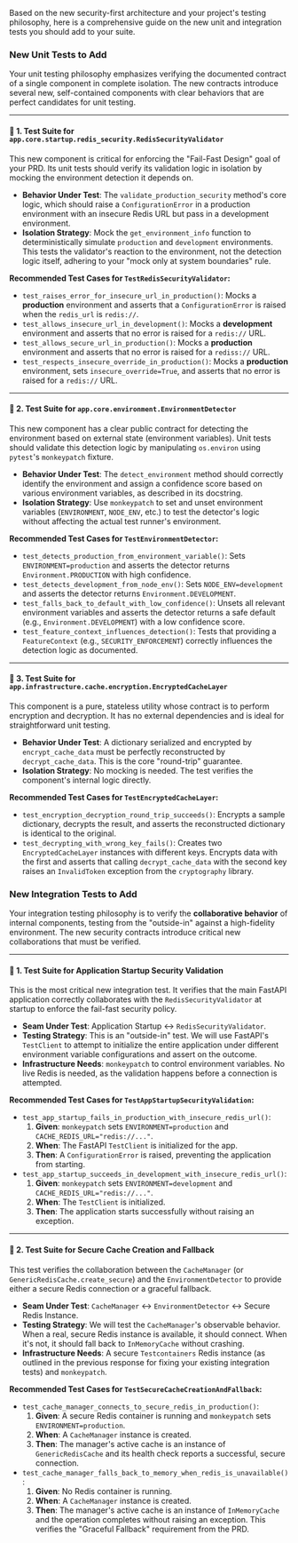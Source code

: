 Based on the new security-first architecture and your project's testing philosophy, here is a comprehensive guide on the new unit and integration tests you should add to your suite.

### New Unit Tests to Add

Your unit testing philosophy emphasizes verifying the documented contract of a single component in complete isolation. The new contracts introduce several new, self-contained components with clear behaviors that are perfect candidates for unit testing.

---
#### 🧪 **1. Test Suite for `app.core.startup.redis_security.RedisSecurityValidator`**

This new component is critical for enforcing the "Fail-Fast Design" goal of your PRD. Its unit tests should verify its validation logic in isolation by mocking the environment detection it depends on.

* **Behavior Under Test**: The `validate_production_security` method's core logic, which should raise a `ConfigurationError` in a production environment with an insecure Redis URL but pass in a development environment.
* **Isolation Strategy**: Mock the `get_environment_info` function to deterministically simulate `production` and `development` environments. This tests the validator's reaction to the environment, not the detection logic itself, adhering to your "mock only at system boundaries" rule.

**Recommended Test Cases for `TestRedisSecurityValidator`:**

* `test_raises_error_for_insecure_url_in_production()`: Mocks a **production** environment and asserts that a `ConfigurationError` is raised when the `redis_url` is `redis://`.
* `test_allows_insecure_url_in_development()`: Mocks a **development** environment and asserts that no error is raised for a `redis://` URL.
* `test_allows_secure_url_in_production()`: Mocks a **production** environment and asserts that no error is raised for a `rediss://` URL.
* `test_respects_insecure_override_in_production()`: Mocks a **production** environment, sets `insecure_override=True`, and asserts that no error is raised for a `redis://` URL.

---
#### 🔬 **2. Test Suite for `app.core.environment.EnvironmentDetector`**

This new component has a clear public contract for detecting the environment based on external state (environment variables). Unit tests should validate this detection logic by manipulating `os.environ` using `pytest`'s `monkeypatch` fixture.

* **Behavior Under Test**: The `detect_environment` method should correctly identify the environment and assign a confidence score based on various environment variables, as described in its docstring.
* **Isolation Strategy**: Use `monkeypatch` to set and unset environment variables (`ENVIRONMENT`, `NODE_ENV`, etc.) to test the detector's logic without affecting the actual test runner's environment.

**Recommended Test Cases for `TestEnvironmentDetector`:**

* `test_detects_production_from_environment_variable()`: Sets `ENVIRONMENT=production` and asserts the detector returns `Environment.PRODUCTION` with high confidence.
* `test_detects_development_from_node_env()`: Sets `NODE_ENV=development` and asserts the detector returns `Environment.DEVELOPMENT`.
* `test_falls_back_to_default_with_low_confidence()`: Unsets all relevant environment variables and asserts the detector returns a safe default (e.g., `Environment.DEVELOPMENT`) with a low confidence score.
* `test_feature_context_influences_detection()`: Tests that providing a `FeatureContext` (e.g., `SECURITY_ENFORCEMENT`) correctly influences the detection logic as documented.

---
#### 🔐 **3. Test Suite for `app.infrastructure.cache.encryption.EncryptedCacheLayer`**

This component is a pure, stateless utility whose contract is to perform encryption and decryption. It has no external dependencies and is ideal for straightforward unit testing.

* **Behavior Under Test**: A dictionary serialized and encrypted by `encrypt_cache_data` must be perfectly reconstructed by `decrypt_cache_data`. This is the core "round-trip" guarantee.
* **Isolation Strategy**: No mocking is needed. The test verifies the component's internal logic directly.

**Recommended Test Cases for `TestEncryptedCacheLayer`:**

* `test_encryption_decryption_round_trip_succeeds()`: Encrypts a sample dictionary, decrypts the result, and asserts the reconstructed dictionary is identical to the original.
* `test_decrypting_with_wrong_key_fails()`: Creates two `EncryptedCacheLayer` instances with different keys. Encrypts data with the first and asserts that calling `decrypt_cache_data` with the second key raises an `InvalidToken` exception from the `cryptography` library.

### New Integration Tests to Add

Your integration testing philosophy is to verify the **collaborative behavior** of internal components, testing from the "outside-in" against a high-fidelity environment. The new security contracts introduce critical new collaborations that must be verified.

---
#### 🚀 **1. Test Suite for Application Startup Security Validation**

This is the most critical new integration test. It verifies that the main FastAPI application correctly collaborates with the `RedisSecurityValidator` at startup to enforce the fail-fast security policy.

* **Seam Under Test**: Application Startup ↔ `RedisSecurityValidator`.
* **Testing Strategy**: This is an "outside-in" test. We will use FastAPI's `TestClient` to attempt to initialize the entire application under different environment variable configurations and assert on the outcome.
* **Infrastructure Needs**: `monkeypatch` to control environment variables. No live Redis is needed, as the validation happens before a connection is attempted.

**Recommended Test Cases for `TestAppStartupSecurityValidation`:**

* `test_app_startup_fails_in_production_with_insecure_redis_url()`:
    1.  **Given**: `monkeypatch` sets `ENVIRONMENT=production` and `CACHE_REDIS_URL="redis://..."`.
    2.  **When**: The FastAPI `TestClient` is initialized for the app.
    3.  **Then**: A `ConfigurationError` is raised, preventing the application from starting.
* `test_app_startup_succeeds_in_development_with_insecure_redis_url()`:
    1.  **Given**: `monkeypatch` sets `ENVIRONMENT=development` and `CACHE_REDIS_URL="redis://..."`.
    2.  **When**: The `TestClient` is initialized.
    3.  **Then**: The application starts successfully without raising an exception.

---
#### 🔄 **2. Test Suite for Secure Cache Creation and Fallback**

This test verifies the collaboration between the `CacheManager` (or `GenericRedisCache.create_secure`) and the `EnvironmentDetector` to provide either a secure Redis connection or a graceful fallback.

* **Seam Under Test**: `CacheManager` ↔ `EnvironmentDetector` ↔ Secure Redis Instance.
* **Testing Strategy**: We will test the `CacheManager`'s observable behavior. When a real, secure Redis instance is available, it should connect. When it's not, it should fall back to `InMemoryCache` without crashing.
* **Infrastructure Needs**: A secure `Testcontainers` Redis instance (as outlined in the previous response for fixing your existing integration tests) and `monkeypatch`.

**Recommended Test Cases for `TestSecureCacheCreationAndFallback`:**

* `test_cache_manager_connects_to_secure_redis_in_production()`:
    1.  **Given**: A secure Redis container is running and `monkeypatch` sets `ENVIRONMENT=production`.
    2.  **When**: A `CacheManager` instance is created.
    3.  **Then**: The manager's active cache is an instance of `GenericRedisCache` and its health check reports a successful, secure connection.
* `test_cache_manager_falls_back_to_memory_when_redis_is_unavailable()`:
    1.  **Given**: No Redis container is running.
    2.  **When**: A `CacheManager` instance is created.
    3.  **Then**: The manager's active cache is an instance of `InMemoryCache` and the operation completes without raising an exception. This verifies the "Graceful Fallback" requirement from the PRD.